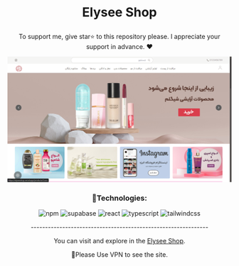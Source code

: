 

# <p align="center" color="#ff69b4">Elysee Shop</p>

<p align="center">To support me, give star⭐ to this repository please.
I appreciate your support in advance. ❤</p>

<img src="public/images/Screenshot (161).png"/>


### <p align="center">🔧Technologies:</p>
<div align="center" >
  
![npm](https://img.shields.io/badge/npm-ff69b4?style=for-the-badge&logo=npm&logoColor=white)
![supabase](https://img.shields.io/badge/supabase-ff69b4?style=for-the-badge&logo=supabase&logoColor=white)
![react](https://img.shields.io/badge/react-ff69b4?style=for-the-badge&logo=react&logoColor=white)
![typescript](https://img.shields.io/badge/typescript-ff69b4?style=for-the-badge&logo=typescript&logoColor=white)
![tailwindcss](https://img.shields.io/badge/tailwindcss-ff69b4?style=for-the-badge&logo=tailwindcss&logoColor=white)
  
</div>

<p align="center">--------------------------------------------------------------</p>
  
<p align="center">You can visit and explore in the <a href="https://elyseeshop.vercel.app" target="_blank">Elysee Shop</a>.</p>
<p align="center">📌Please Use VPN to see the site.</p>

